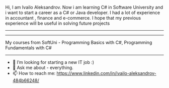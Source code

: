 Hi, I am Ivailo Aleksandrov. Now i am learning C# in Software University and i want to start a career as a C# or Java
developer. I had a lot of experience in accountant , finance and e-commerce. I hope that
my previous experience will be useful in solving future projects
- - - - - - - - - - - - - - - - - - - - - - - - - - - - - - - - - - -

- - - - - - - - - - - - - - - - - - - - - - - - - - - - - - - - - - - - - - - - - - - 
My courses from SoftUni - Programming Basics with C#, Programming Fundamentals with C#
- - - - - - - - - - - - - - - - - - - - - - - - - - - - - - - - - - - - - - - - - - - 


- 🤔 I’m looking for starting a new IT job :)
- 💬 Ask me about - everything.
- 📫 How to reach me: https://www.linkedin.com/in/ivailo-aleksandrov-484b66248/

